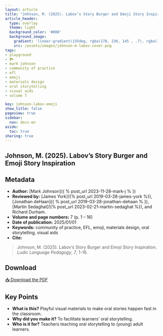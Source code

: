 ```yaml
---
layout: article
title: "Johnson, M. (2025). Labov’s Story Burger and Emoji Story Inspiration"
article_header:
  type: overlay
  theme: light
  background_color: '#000'
  background_image:
    gradient: 'linear-gradient(135deg, rgba(178, 236, 145 , .7), rgba(147, 81, 182, .7))'
    src: /assets/images/johnson-m-labov-cover.png
tags:
- playground
- 🏞️
- mark johnson
- community of practice
- efl
- emoji
- materials design
- oral storytelling
- visual aids
- volume 7

key: johnson-labov-emoji
show_title: false
pageview: true
sidebar:
  nav: docs-en
aside:
  toc: true
sharing: true
---
```


<head>
<meta name="citation_title" content="Labov’s Story Burger and Emoji Story Inspiration">
<meta name="citation_author" content="Johnson, Mark">
<meta name="citation_publication_date" content="2025/01/01">
<meta name="citation_journal_title" content="Ludic Language Pedagogy">
<meta name="citation_volume" content="7">
<meta name="citation_firstpage" content="1">
<meta name="citation_lastpage" content="16">
<meta name="citation_pdf_url" content="https://llpjournal.org/assets/publication-pdfs/johnson-m-labov-story-burger-emoji-story-inspiration.pdf">
</head>


## Johnson, M. (2025). Labov’s Story Burger and Emoji Story Inspiration

<!--more-->

## Metadata

- **Author:** [Mark Johnson]({ % post_url 2023-11-28-mark-j % })
- **Reviewed by:** [James York]({% post_url 2019-03-28-james-york %}), [Jonathan deHaan]({ % post_url 2019-03-28-jonathan-dehaan % }), [Martin Sedaghat]({% post_url 2023-02-21-martin-sedaghat %}), and Richard Durham.
- **Volume and page numbers:** 7 (p. 1 – 16)
- **Date of publication:** 2025/01/01
- **Keywords:** community of practice, EFL, emoji, materials design, oral storytelling, visual aids
- **Cite:** 

> Johnson, M. (2025). Labov’s Story Burger and Emoji Story Inspiration. *Ludic Language Pedagogy*, *7*, 1-16.

## Download

<a class="button button--action button--rounded button--lg" href="/assets/publication-pdfs/johnson-m-labov-story-burger-emoji-story-inspiration.pdf"><i class="fas fa-file-download"></i> 📥 Download the PDF </a>

## Key Points

- **What is this?** Playful visual materials to make oral stories happen fast in the classroom.
- **Why did you make it?** To facilitate learners’ oral storytelling.
- **Who is it for?** Teachers teaching oral storytelling to (young) adult learners.
